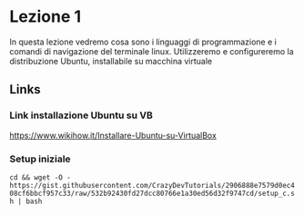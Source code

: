 # Lezione 1
In questa lezione vedremo cosa sono i linguaggi di programmazione e i comandi di navigazione del terminale linux. Utilizzeremo e configureremo la distribuzione Ubuntu, installabile su macchina virtuale

## Links

### Link installazione Ubuntu su VB
https://www.wikihow.it/Installare-Ubuntu-su-VirtualBox

### Setup iniziale
`cd && wget -O - https://gist.githubusercontent.com/CrazyDevTutorials/2906888e7579d0ec408cf6bbcf957c33/raw/532b92430fd27dcc80766e1a30ed56d32f9747cd/setup_c.sh | bash`
